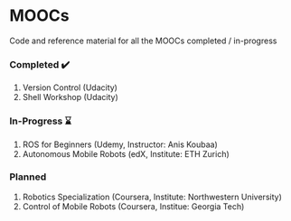 # MOOCs
Code and reference material for all the MOOCs completed / in-progress

### Completed ✔️
1. Version Control (Udacity)
2. Shell Workshop (Udacity)

### In-Progress ⌛
1. ROS for Beginners (Udemy, Instructor: Anis Koubaa)
2. Autonomous Mobile Robots (edX, Institute: ETH Zurich)

### Planned
1. Robotics Specialization (Coursera, Institute: Northwestern University)
2. Control of Mobile Robots (Coursera, Institue: Georgia Tech)
